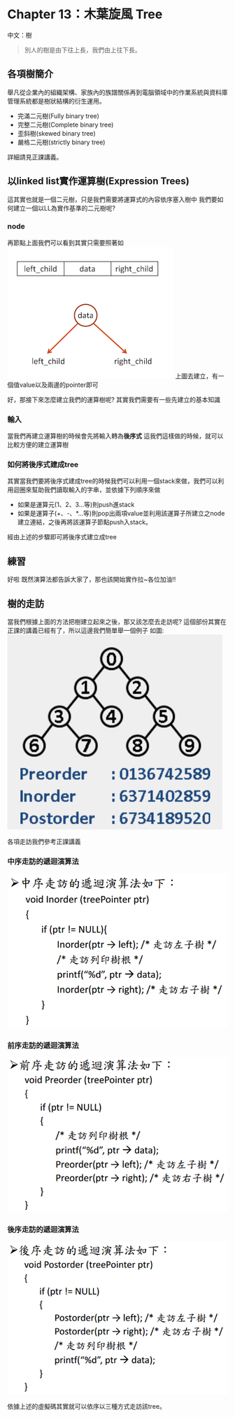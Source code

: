 # Chapter 13：木葉旋風 Tree

中文：樹

> 別人的樹是由下往上長，我們由上往下長。

## 各項樹簡介

舉凡從企業內的組織架構、家族內的族譜關係再到電腦領域中的作業系統與資料庫管理系統都是樹狀結構的衍生運用。

- 完滿二元樹(Fully binary tree)
- 完整二元樹(Complete binary tree)
- 歪斜樹(skewed binary tree)
- 嚴格二元樹(strictly binary tree)

詳細請見正課講義。

## 以linked list實作運算樹(Expression Trees)

這其實也就是一個二元樹，只是我們需要將運算式的內容依序塞入樹中
我們要如何建立一個以LL為實作基準的二元樹呢?

### node

再節點上面我們可以看到其實只需要照著如
![node.png](/img/Ch13/node.png)
上圖去建立，有一個值value以及兩邊的pointer即可


好，那接下來怎麼建立我們的運算樹呢?
其實我們需要有一些先建立的基本知識

### 輸入

當我們再建立運算樹的時候會先將輸入轉為**後序式**
這我們這樣做的時候，就可以比較方便的建立運算樹

### 如何將後序式建成tree

其實當我們要將後序式建成tree的時候我們可以利用一個stack來做，我們可以利用迴圈來幫助我們讀取輸入的字串，並依據下列順序來做
- 如果是運算元(1、2、3...等)則push進stack
- 如果是運算子(+、-、*...等)則pop出兩項value並利用該運算子所建立之node建立連結，之後再將該運算子節點push入stack。

經由上述的步驟即可將後序式建立成tree


## 練習
好啦 既然演算法都告訴大家了，那也該開始實作拉~各位加油!!


## 樹的走訪
當我們根據上面的方法把樹建立起來之後，那又該怎麼去走訪呢?
這個部份其實在正課的講義已經有了，所以這邊我們簡單舉一個例子
如圖:
![1.png](/img/Ch13/1.png)

各項走訪我們參考正課講義
### 中序走訪的遞迴演算法
![in.png](/img/Ch13/in.png)

### 前序走訪的遞迴演算法
![pre.png](/img/Ch13/pre.png)

### 後序走訪的遞迴演算法
![pos.png](/img/Ch13/pos.png)

依據上述的虛擬碼其實就可以依序以三種方式走訪該tree。
